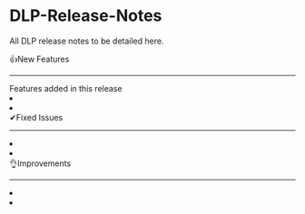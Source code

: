 # DLP-Release-Notes

All DLP release notes to be detailed here.

👍New Features
<hr>
Features added in this release
<li/>
<li/>
<br>
✔Fixed Issues
<hr>
<li/>
<li/>
<br>
👌Improvements
<hr>
<li/>
<li/>
<br>


